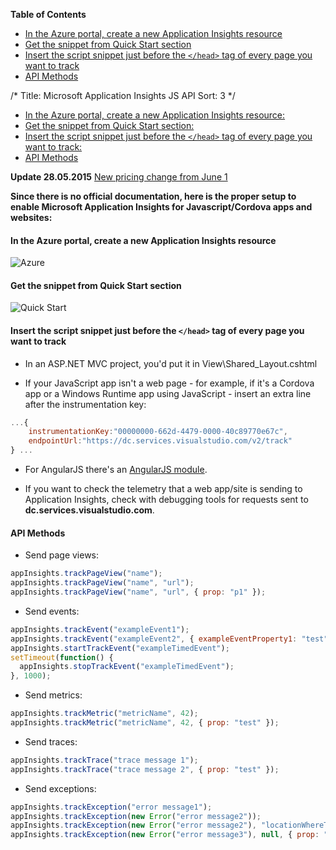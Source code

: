 <!-- START doctoc generated TOC please keep comment here to allow auto update -->
<!-- DON'T EDIT THIS SECTION, INSTEAD RE-RUN doctoc TO UPDATE -->
**Table of Contents**

- [In the Azure portal, create a new Application Insights resource](#in-the-azure-portal-create-a-new-application-insights-resource)
- [Get the snippet from Quick Start section](#get-the-snippet-from-quick-start-section)
- [Insert the script snippet just before the ``</head>`` tag of every page you want to track](#insert-the-script-snippet-just-before-the-head-tag-of-every-page-you-want-to-track)
- [API Methods](#api-methods)

<!-- END doctoc generated TOC please keep comment here to allow auto update -->

/*
Title: Microsoft Application Insights JS API
Sort: 3
*/



- [In the Azure portal, create a new Application Insights resource:](#in-the-azure-portal-create-a-new-application-insights-resource)
- [Get the snippet from Quick Start section:](#get-the-snippet-from-quick-start-section)
- [Insert the script snippet just before the ``</head>`` tag of every page you want to track:](#insert-the-script-snippet-just-before-the-head-tag-of-every-page-you-want-to-track)
- [API Methods](#api-methods)





**Update 28.05.2015** [New pricing change from June 1](http://azure.microsoft.com/blog/2015/05/27/application-insights-pricing-effective-june-1/)

**Since there is no official documentation, here is the proper setup to enable Microsoft Application Insights for Javascript/Cordova apps and websites:**

#### In the Azure portal, create a new Application Insights resource

![Azure](https://acomdpsstorage.blob.core.windows.net/dpsmedia-prod/azure.microsoft.com/en-us/documentation/articles/app-insights-javascript/20150508050839/01-create.png)

#### Get the snippet from Quick Start section

![Quick Start](https://acomdpsstorage.blob.core.windows.net/dpsmedia-prod/azure.microsoft.com/en-us/documentation/articles/app-insights-javascript/20150508050839/02-monitor-web-page.png)

#### Insert the script snippet just before the ``</head>`` tag of every page you want to track

- In an ASP.NET MVC project, you'd put it in View\Shared_Layout.cshtml

- If your JavaScript app isn't a web page - for example, if it's a Cordova app or a Windows Runtime app using JavaScript - insert an extra line after the instrumentation key:

```js
...{
    instrumentationKey:"00000000-662d-4479-0000-40c89770e67c",
    endpointUrl:"https://dc.services.visualstudio.com/v2/track"
} ...
```

- For AngularJS there's an [AngularJS module](http://ngmodules.org/modules/angular-appinsights).

- If you want to check the telemetry that a web app/site is sending to Application Insights, check with debugging tools for requests sent to **dc.services.visualstudio.com**.

#### API Methods

- Send page views:

```js
appInsights.trackPageView("name");
appInsights.trackPageView("name", "url");
appInsights.trackPageView("name", "url", { prop: "p1" });
```

- Send events:

```js
appInsights.trackEvent("exampleEvent1");
appInsights.trackEvent("exampleEvent2", { exampleEventProperty1: "test", another: "test2" });
appInsights.startTrackEvent("exampleTimedEvent");
setTimeout(function() {
  appInsights.stopTrackEvent("exampleTimedEvent");
}, 1000);
```

- Send metrics:

```js
appInsights.trackMetric("metricName", 42);
appInsights.trackMetric("metricName", 42, { prop: "test" });
```

- Send traces:

```js
appInsights.trackTrace("trace message 1");
appInsights.trackTrace("trace message 2", { prop: "test" });
```

- Send exceptions:

```js
appInsights.trackException("error message1");
appInsights.trackException(new Error("error message2"));
appInsights.trackException(new Error("error message2"), "locationWhereThisWasHandled?");
appInsights.trackException(new Error("error message3"), null, { prop: "test" });
```
